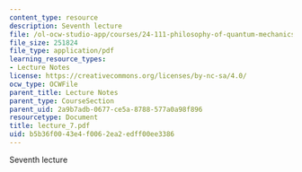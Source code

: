 ```yaml
---
content_type: resource
description: Seventh lecture
file: /ol-ocw-studio-app/courses/24-111-philosophy-of-quantum-mechanics-spring-2005/b5b36f0043e4f0062ea2edff00ee3386_lecture_7.pdf
file_size: 251824
file_type: application/pdf
learning_resource_types:
- Lecture Notes
license: https://creativecommons.org/licenses/by-nc-sa/4.0/
ocw_type: OCWFile
parent_title: Lecture Notes
parent_type: CourseSection
parent_uid: 2a9b7adb-0677-ce5a-8788-577a0a98f896
resourcetype: Document
title: lecture_7.pdf
uid: b5b36f00-43e4-f006-2ea2-edff00ee3386
---
```

Seventh lecture